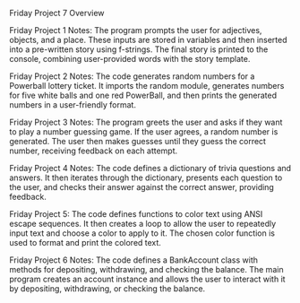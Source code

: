 Friday Project 7 Overview

Friday Project 1 Notes:
The program prompts the user for adjectives, objects, and a place. These inputs are stored in variables and then inserted into a pre-written story using f-strings. The final story is printed to the console, combining user-provided words with the story template.


Friday Project 2 Notes:
The code generates random numbers for a Powerball lottery ticket. It imports the random module, generates numbers for five white balls and one red PowerBall, and then prints the generated numbers in a user-friendly format.


Friday Project 3 Notes:
The program greets the user and asks if they want to play a number guessing game. If the user agrees, a random number is generated. The user then makes guesses until they guess the correct number, receiving feedback on each attempt.


Friday Project 4 Notes:
The code defines a dictionary of trivia questions and answers. It then iterates through the dictionary, presents each question to the user, and checks their answer against the correct answer, providing feedback.

Friday Project 5:
The code defines functions to color text using ANSI escape sequences. It then creates a loop to allow the user to repeatedly input text and choose a color to apply to it. The chosen color function is used to format and print the colored text.

Friday Project 6 Notes:
The code defines a BankAccount class with methods for depositing, withdrawing, and checking the balance. The main program creates an account instance and allows the user to interact with it by depositing, withdrawing, or checking the balance.



